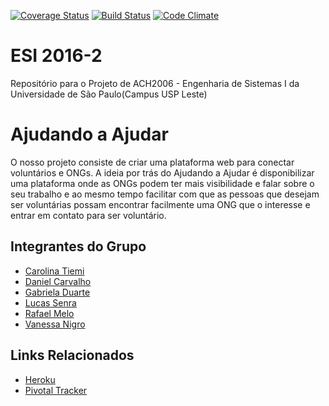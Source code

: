 [![Coverage Status](https://coveralls.io/repos/github/rafamelo12/esi2016-2/badge.svg?branch=master)](https://coveralls.io/github/rafamelo12/esi2016-2?branch=master)
[![Build Status](https://travis-ci.org/rafamelo12/esi2016-2.svg?branch=master)](https://travis-ci.org/rafamelo12/esi2016-2)
[![Code Climate](https://codeclimate.com/github/rafamelo12/esi2016-2/badges/gpa.svg)](https://codeclimate.com/github/rafamelo12/esi2016-2)
# ESI 2016-2
Repositório para o Projeto de ACH2006 - Engenharia de Sistemas I da Universidade de São Paulo(Campus USP Leste)
# Ajudando a Ajudar
O nosso projeto consiste de criar uma plataforma web para conectar voluntários e ONGs. A ideia por trás do Ajudando a Ajudar é disponibilizar uma plataforma onde as ONGs podem ter mais visibilidade e falar sobre o seu trabalho e ao mesmo tempo facilitar com que as pessoas que desejam ser voluntárias possam encontrar facilmente uma ONG que o interesse e entrar em contato para ser voluntário.
## Integrantes do Grupo
* [Carolina Tiemi](http://www.github.com/tiemiarashiro)
* [Daniel Carvalho](http://www.github.com/dHubCarvalho)
* [Gabriela Duarte](http://www.github.com/Gabi-94)
* [Lucas Senra](http://www.github.com/lucasenra)
* [Rafael Melo](http://www.github.com/rafamelo12)
* [Vanessa Nigro](http://www.github.com/vparo)

## Links Relacionados
* [Heroku](https://esi-2016-2.herokuapp.com)
* [Pivotal Tracker](https://www.pivotaltracker.com/n/projects/1856453)